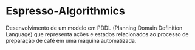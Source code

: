 # Espresso-Algorithmics

Desenvolvimento de um modelo em PDDL (Planning Domain Definition Language) que representa ações e estados relacionados ao processo de preparação de café em uma máquina automatizada.